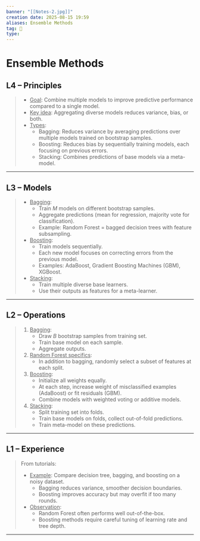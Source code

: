 ```yaml
---
banner: "[[Notes-2.jpg]]"
creation date: 2025-08-15 19:59
aliases: Ensemble Methods
tag: 🧠
type:
---
```

# Ensemble Methods
## L4 – Principles
> - <u>Goal</u>: Combine multiple models to improve predictive performance compared to a single model.
> - <u>Key idea</u>: Aggregating diverse models reduces variance, bias, or both.
> - <u>Types</u>:
>   - Bagging: Reduces variance by averaging predictions over multiple models trained on bootstrap samples.
>   - Boosting: Reduces bias by sequentially training models, each focusing on previous errors.
>   - Stacking: Combines predictions of base models via a meta-model.
---
## L3 – Models
> - <u>Bagging</u>:
>   - Train $M$ models on different bootstrap samples.
>   - Aggregate predictions (mean for regression, majority vote for classification).
>   - Example: Random Forest = bagged decision trees with feature subsampling.
> - <u>Boosting</u>:
>   - Train models sequentially.
>   - Each new model focuses on correcting errors from the previous model.
>   - Examples: AdaBoost, Gradient Boosting Machines (GBM), XGBoost.
> - <u>Stacking</u>:
>   - Train multiple diverse base learners.
>   - Use their outputs as features for a meta-learner.
---
## L2 – Operations
> 1. <u>Bagging</u>:
>    - Draw $B$ bootstrap samples from training set.
>    - Train base model on each sample.
>    - Aggregate outputs.
> 2. <u>Random Forest specifics</u>:
>    - In addition to bagging, randomly select a subset of features at each split.
> 3. <u>Boosting</u>:
>    - Initialize all weights equally.
>    - At each step, increase weight of misclassified examples (AdaBoost) or fit residuals (GBM).
>    - Combine models with weighted voting or additive models.
> 4. <u>Stacking</u>:
>    - Split training set into folds.
>    - Train base models on folds, collect out-of-fold predictions.
>    - Train meta-model on these predictions.
---
## L1 – Experience
> From tutorials:
> - <u>Example</u>: Compare decision tree, bagging, and boosting on a noisy dataset.
>   - Bagging reduces variance, smoother decision boundaries.
>   - Boosting improves accuracy but may overfit if too many rounds.
> - <u>Observation</u>:
>   - Random Forest often performs well out-of-the-box.
>   - Boosting methods require careful tuning of learning rate and tree depth.
---
